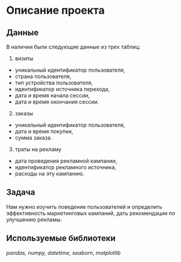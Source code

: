 # Описание проекта

## Данные

В наличии были следующие данные из трех таблиц:
1. визиты
- уникальный идентификатор пользователя,
- страна пользователя,
- тип устройства пользователя,
- идентификатор источника перехода,
- дата и время начала сессии,
- дата и время окончания сессии.
2. заказы
- уникальный идентификатор пользователя,
- дата и время покупки,
- сумма заказа.
3. траты на рекламу
- дата проведения рекламной кампании,
- идентификатор рекламного источника,
- расходы на эту кампанию.

## Задача

Нам нужно изучить поведение пользователей и определить эффективность маркетинговых кампаний, дать рекомендации по улучшению рекламы.

## Используемые библиотеки
*pandas, numpy, datetime, seaborn, matplotlib*
